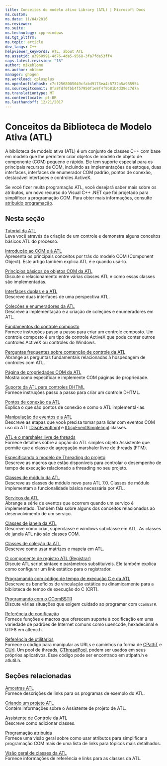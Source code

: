 ```yaml
---
title: Conceitos do modelo ativo Library (ATL) | Microsoft Docs
ms.custom: 
ms.date: 11/04/2016
ms.reviewer: 
ms.suite: 
ms.technology: cpp-windows
ms.tgt_pltfrm: 
ms.topic: article
dev_langs: C++
helpviewer_keywords: ATL, about ATL
ms.assetid: a3960991-4d76-4da5-9568-3fa7fde53ff4
caps.latest.revision: "18"
author: mikeblome
ms.author: mblome
manager: ghogen
ms.workload: cplusplus
ms.openlocfilehash: c7cf2568005049cfabd9178ea4c8732a5a985954
ms.sourcegitcommit: 8fa8fdf0fbb4f57950f1e8f4f9b81b4d39ec7d7a
ms.translationtype: MT
ms.contentlocale: pt-BR
ms.lasthandoff: 12/21/2017
---
```

# <a name="active-template-library-atl-concepts"></a>Conceitos da Biblioteca de Modelo Ativa (ATL)
A biblioteca de modelo ativa (ATL) é um conjunto de classes C++ com base em modelo que lhe permitem criar objetos de modelo de objeto de componente (COM) pequeno e rápido. Ele tem suporte especial para os principais recursos de COM, incluindo as implementações de estoque, duas interfaces, interfaces de enumerador COM padrão, pontos de conexão, destacável interfaces e controles ActiveX.  
  
 Se você fizer muita programação ATL, você desejará saber mais sobre os atributos, um novo recurso do Visual C++ .NET que foi projetado para simplificar a programação COM. Para obter mais informações, consulte [atribuído programação](../windows/attributed-programming-concepts.md).  
  
## <a name="in-this-section"></a>Nesta seção  
 [Tutorial da ATL](../atl/active-template-library-atl-tutorial.md)  
 Leva você através da criação de um controle e demonstra alguns conceitos básicos ATL do processo.  
  
 [Introdução ao COM e à ATL](../atl/introduction-to-com-and-atl.md)  
 Apresenta os principais conceitos por trás do modelo COM (Component Object). Este artigo também explica ATL é e quando usá-lo.  
  
 [Princípios básicos de objetos COM da ATL](../atl/fundamentals-of-atl-com-objects.md)  
 Discute o relacionamento entre várias classes ATL e como essas classes são implementadas.  
  
 [Interfaces duplas e a ATL](../atl/dual-interfaces-and-atl.md)  
 Descreve duas interfaces de uma perspectiva ATL.  
  
 [Coleções e enumeradores da ATL](../atl/atl-collections-and-enumerators.md)  
 Descreve a implementação e a criação de coleções e enumeradores em ATL.  
  
 [Fundamentos do controle composto](../atl/atl-composite-control-fundamentals.md)  
 Fornece instruções passo a passo para criar um controle composto. Um controle composto é um tipo de controle ActiveX que pode conter outros controles ActiveX ou controles do Windows.  
  
 [Perguntas frequentes sobre contenção de controle da ATL](../atl/atl-control-containment-faq.md)  
 Abrange as perguntas fundamentais relacionadas à hospedagem de controles com ATL.  
  
 [Página de propriedades COM da ATL](../atl/atl-com-property-pages.md)  
 Mostra como especificar e implemente COM páginas de propriedade.  
  
 [Suporte da ATL para controles DHTML](../atl/atl-support-for-dhtml-controls.md)  
 Fornece instruções passo a passo para criar um controle DHTML.  
  
 [Pontos de conexão da ATL](../atl/atl-connection-points.md)  
 Explica o que são pontos de conexão e como o ATL implementá-las.  
  
 [Manipulação de eventos e a ATL](../atl/event-handling-and-atl.md)  
 Descreve as etapas que você precisa tomar para lidar com eventos COM uso da ATL [IDispEventImpl](../atl/reference/idispeventimpl-class.md) e [IDispEventSimpleImpl](../atl/reference/idispeventsimpleimpl-class.md) classes.  
  
 [ATL e o marshaler livre de threads](../atl/atl-and-the-free-threaded-marshaler.md)  
 Fornece detalhes sobre a opção do ATL simples objeto Assistente que permite que a classe de agregação marshaler livre de threads (FTM).  
  
 [Especificando o modelo de Threading do projeto](../atl/specifying-the-threading-model-for-a-project-atl.md)  
 Descreve as macros que estão disponíveis para controlar o desempenho de tempo de execução relacionado a threading no seu projeto.  
  
 [Classes de módulo da ATL](../atl/atl-module-classes.md)  
 Descreve as classes de módulo novo para ATL 7.0. Classes de módulo implementam a funcionalidade básica necessária por ATL.  
  
 [Serviços da ATL](../atl/atl-services.md)  
 Abrange a série de eventos que ocorrem quando um serviço é implementado. Também fala sobre alguns dos conceitos relacionados ao desenvolvimento de um serviço.  
  
 [Classes de janela da ATL](../atl/atl-window-classes.md)  
 Descreve como criar, superclasse e windows subclasse em ATL. As classes de janela ATL não são classes COM.  
  
 [Classes de coleção da ATL](../atl/atl-collection-classes.md)  
 Descreve como usar matrizes e mapeia em ATL.  
  
 [O componente de registro ATL (Registrar)](../atl/atl-registry-component-registrar.md)  
 Discute ATL script sintaxe e parâmetros substituíveis. Ele também explica como configurar um link estático para o registrador.  
  
 [Programando com código de tempo de execução C e da ATL](../atl/programming-with-atl-and-c-run-time-code.md)  
 Descreve os benefícios de vinculação estática ou dinamicamente para a biblioteca de tempo de execução do C (CRT).  
  
 [Programando com o CComBSTR](../atl/programming-with-ccombstr-atl.md)  
 Discute várias situações que exigem cuidado ao programar com `CComBSTR`.  
  
 [Referência de codificação](../atl/atl-encoding-reference.md)  
 Fornece funções e macros que oferecem suporte à codificação em uma variedade de padrões de Internet comuns como uuencode, hexadecimal e UTF8 em atlenc.h.  
  
 [Referência de utilitários](../atl/atl-utilities-reference.md)  
 Fornece o código para manipular as URLs e caminhos na forma de [CPathT](../atl/reference/cpatht-class.md) e [CUrl](../atl/reference/curl-class.md). Um pool de threads, [CThreadPool](../atl/reference/cthreadpool-class.md), podem ser usados em seus próprios aplicativos. Esse código pode ser encontrado em atlpath.h e atlutil.h.  
  
## <a name="related-sections"></a>Seções relacionadas  
 [Amostras ATL](../visual-cpp-samples.md)  
 Fornece descrições de links para os programas de exemplo do ATL.  
  
 [Criando um projeto ATL](../atl/reference/creating-an-atl-project.md)  
 Contém informações sobre o Assistente de projeto de ATL.  
  
 [Assistente de Controle da ATL](../atl/reference/atl-control-wizard.md)  
 Descreve como adicionar classes.  
  
 [Programação atribuída](../windows/attributed-programming-concepts.md)  
 Fornece uma visão geral sobre como usar atributos para simplificar a programação COM mais de uma lista de links para tópicos mais detalhados.  
  
 [Visão geral de classes da ATL](../atl/atl-class-overview.md)  
 Fornece informações de referência e links para as classes da ATL.

